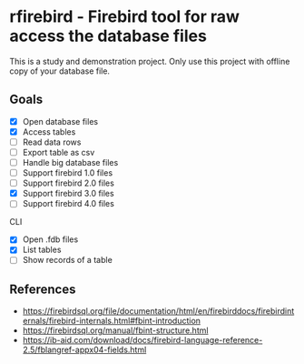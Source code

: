 # rfirebird - Firebird tool for raw access the database files

This is a study and demonstration project. Only use this project with offline copy of your database file.

## Goals

- [x] Open database files
- [x] Access tables
- [ ] Read data rows
- [ ] Export table as csv
- [ ] Handle big database files
- [ ] Support firebird 1.0 files
- [ ] Support firebird 2.0 files
- [x] Support firebird 3.0 files
- [ ] Support firebird 4.0 files

CLI 
- [x] Open .fdb files
- [x] List tables
- [ ] Show records of a table

## References

- https://firebirdsql.org/file/documentation/html/en/firebirddocs/firebirdinternals/firebird-internals.html#fbint-introduction
- https://firebirdsql.org/manual/fbint-structure.html
- https://ib-aid.com/download/docs/firebird-language-reference-2.5/fblangref-appx04-fields.html
